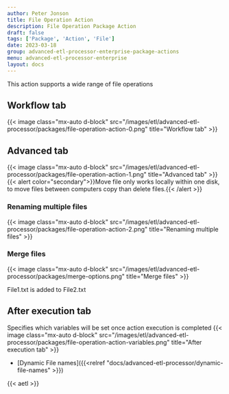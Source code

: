 ```yaml
---
author: Peter Jonson
title: File Operation Action
description: File Operation Package Action
draft: false
tags: ['Package', 'Action', 'File']
date: 2023-03-18
group: advanced-etl-processor-enterprise-package-actions
menu: advanced-etl-processor-enterprise
layout: docs
---
```


This action supports a wide range of file operations

## Workflow tab

{{< image class="mx-auto d-block"  src="/images/etl/advanced-etl-processor/packages/file-operation-action-0.png" title="Workflow tab" >}}

## Advanced tab

{{< image class="mx-auto d-block"  src="/images/etl/advanced-etl-processor/packages/file-operation-action-1.png" title="Advanced tab" >}}
\
{{< alert color="secondary">}}Move file only works locally within one disk, to move files between computers copy than delete files.{{< /alert >}}

### Renaming multiple files

{{< image class="mx-auto d-block"  src="/images/etl/advanced-etl-processor/packages/file-operation-action-2.png" title="Renaming multiple files" >}}

### Merge files

{{< image class="mx-auto d-block"  src="/images/etl/advanced-etl-processor/packages/merge-options.png" title="Merge files" >}}

File1.txt is added to File2.txt

## After execution tab

Specifies which variables will be set once action execution is completed
{{< image class="mx-auto d-block"  src="/images/etl/advanced-etl-processor/packages/file-operation-action-variables.png" title="After execution tab" >}}

- [Dynamic File names]({{<relref "docs/advanced-etl-processor/dynamic-file-names" >}})

{{< aetl >}}
